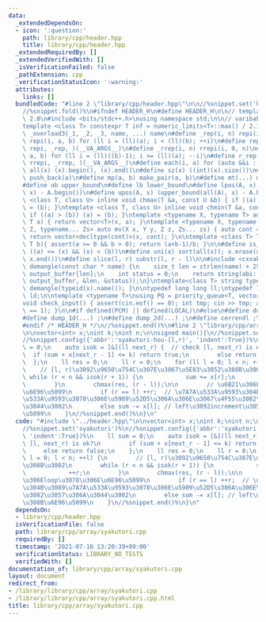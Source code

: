 ```yaml
---
data:
  _extendedDependsOn:
  - icon: ':question:'
    path: library/cpp/header.hpp
    title: library/cpp/header.hpp
  _extendedRequiredBy: []
  _extendedVerifiedWith: []
  _isVerificationFailed: false
  _pathExtension: cpp
  _verificationStatusIcon: ':warning:'
  attributes:
    links: []
  bundledCode: "#line 2 \"library/cpp/header.hpp\"\n\n//%snippet.set('header')%\n\
    //%snippet.fold()%\n#ifndef HEADER_H\n#define HEADER_H\n\n// template version\
    \ 2.0\n#include <bits/stdc++.h>\nusing namespace std;\n\n// varibable settings\n\
    template <class T> constexpr T inf = numeric_limits<T>::max() / 2.1;\n\n#define\
    \ _overload3(_1, _2, _3, name, ...) name\n#define _rep(i, n) repi(i, 0, n)\n#define\
    \ repi(i, a, b) for (ll i = (ll)(a); i < (ll)(b); ++i)\n#define rep(...) _overload3(__VA_ARGS__,\
    \ repi, _rep, )(__VA_ARGS__)\n#define _rrep(i, n) rrepi(i, 0, n)\n#define rrepi(i,\
    \ a, b) for (ll i = (ll)((b)-1); i >= (ll)(a); --i)\n#define r_rep(...) _overload3(__VA_ARGS__,\
    \ rrepi, _rrep, )(__VA_ARGS__)\n#define each(i, a) for (auto &&i : a)\n#define\
    \ all(x) (x).begin(), (x).end()\n#define sz(x) ((int)(x).size())\n#define pb(a)\
    \ push_back(a)\n#define mp(a, b) make_pair(a, b)\n#define mt(...) make_tuple(__VA_ARGS__)\n\
    #define ub upper_bound\n#define lb lower_bound\n#define lpos(A, x) (lower_bound(all(A),\
    \ x) - A.begin())\n#define upos(A, x) (upper_bound(all(A), x) - A.begin())\ntemplate\
    \ <class T, class U> inline void chmax(T &a, const U &b) { if ((a) < (b)) (a)\
    \ = (b); }\ntemplate <class T, class U> inline void chmin(T &a, const U &b) {\
    \ if ((a) > (b)) (a) = (b); }\ntemplate <typename X, typename T> auto mv(X x,\
    \ T a) { return vector<T>(x, a); }\ntemplate <typename X, typename Y, typename\
    \ Z, typename... Zs> auto mv(X x, Y y, Z z, Zs... zs) { auto cont = mv(y, z, zs...);\
    \ return vector<decltype(cont)>(x, cont); }\n\ntemplate <class T> T cdiv(T a,\
    \ T b){ assert(a >= 0 && b > 0); return (a+b-1)/b; }\n\n#define is_in(x, a, b)\
    \ ((a) <= (x) && (x) < (b))\n#define uni(x) sort(all(x)); x.erase(unique(all(x)),\
    \ x.end())\n#define slice(l, r) substr(l, r - l)\n\n#include <cxxabi.h>\nstring\
    \ demangle(const char * name) {\n    size_t len = strlen(name) + 256;\n    char\
    \ output_buffer[len];\n    int status = 0;\n    return string(abi::__cxa_demangle(name,\
    \ output_buffer, &len, &status));\n}\ntemplate<class T> string type(T x){ return\
    \ demangle(typeid(x).name()); }\n\ntypedef long long ll;\ntypedef long double\
    \ ld;\n\ntemplate <typename T>\nusing PQ = priority_queue<T, vector<T>, greater<T>>;\n\
    void check_input() { assert(cin.eof() == 0); int tmp; cin >> tmp; assert(cin.eof()\
    \ == 1); }\n\n#if defined(PCM) || defined(LOCAL)\n#else\n#define dump(...) ;\n\
    #define dump_1d(...) ;\n#define dump_2d(...) ;\n#define cerrendl ;\n#endif\n\n\
    #endif /* HEADER_H */\n//%snippet.end()%\n#line 2 \"library/cpp/array/syakutori.cpp\"\
    \n\nvector<int> x;\nint k;\nint n;\n\nsigned main(){\n//%snippet.set('syakutori')%\n\
    //%snippet.config({'abbr':'syakutori-hou-[l,r)', 'indent':True})%\n    ll sum\
    \ = 0;\n    auto isok = [&](ll next_r) {  // check [l, next_r) is ok?\n      \
    \  if (sum + x[next_r - 1] <= k) return true;\n        else return false;\n  \
    \  };\n    ll res = 0;\n    ll r = 0;\n    for (ll l = 0; l < n; ++l) {\n    \
    \    // [l, r)\u3092\u9650\u754C\u307E\u3067\u5E83\u3052\u308B\u3002\n       \
    \ while (r < n && isok(r + 1)) {\n            sum += x[r];\n            ++r;\n\
    \        }\n        chmax(res, (r - l));\n\n        // \u6B21\u306Eloop\u3078\u306E\
    \u6E96\u5099\n        if (r == l) ++r;  // \u7A7A\u533A\u9593\u304B\u3089\u7A7A\
    \u533A\u9593\u3078\u306E\u5909\u52D5\u306A\u306E\u3067\u4F55\u3082\u3057\u306A\
    \u3044\u3002\n        else sum -= x[l]; // left\u3092increment\u3059\u308B\u6E96\
    \u5099\n    }\n//%snippet.end()%\n}\n"
  code: "#include \"../header.hpp\"\n\nvector<int> x;\nint k;\nint n;\n\nsigned main(){\n\
    //%snippet.set('syakutori')%\n//%snippet.config({'abbr':'syakutori-hou-[l,r)',\
    \ 'indent':True})%\n    ll sum = 0;\n    auto isok = [&](ll next_r) {  // check\
    \ [l, next_r) is ok?\n        if (sum + x[next_r - 1] <= k) return true;\n   \
    \     else return false;\n    };\n    ll res = 0;\n    ll r = 0;\n    for (ll\
    \ l = 0; l < n; ++l) {\n        // [l, r)\u3092\u9650\u754C\u307E\u3067\u5E83\u3052\
    \u308B\u3002\n        while (r < n && isok(r + 1)) {\n            sum += x[r];\n\
    \            ++r;\n        }\n        chmax(res, (r - l));\n\n        // \u6B21\
    \u306Eloop\u3078\u306E\u6E96\u5099\n        if (r == l) ++r;  // \u7A7A\u533A\u9593\
    \u304B\u3089\u7A7A\u533A\u9593\u3078\u306E\u5909\u52D5\u306A\u306E\u3067\u4F55\
    \u3082\u3057\u306A\u3044\u3002\n        else sum -= x[l]; // left\u3092increment\u3059\
    \u308B\u6E96\u5099\n    }\n//%snippet.end()%\n}\n"
  dependsOn:
  - library/cpp/header.hpp
  isVerificationFile: false
  path: library/cpp/array/syakutori.cpp
  requiredBy: []
  timestamp: '2021-07-16 13:20:39+09:00'
  verificationStatus: LIBRARY_NO_TESTS
  verifiedWith: []
documentation_of: library/cpp/array/syakutori.cpp
layout: document
redirect_from:
- /library/library/cpp/array/syakutori.cpp
- /library/library/cpp/array/syakutori.cpp.html
title: library/cpp/array/syakutori.cpp
---
```

